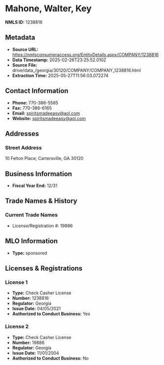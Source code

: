# Mahone, Walter, Key

**NMLS ID:** 1238816

## Metadata
- **Source URL:** https://nmlsconsumeraccess.org/EntityDetails.aspx/COMPANY/1238816
- **Data Timestamp:** 2025-02-26T23:25:52.010Z
- **Source File:** drive/data_/georgia/30120/COMPANY/COMPANY_1238816.html
- **Extraction Time:** 2025-05-27T11:56:03.072274

## Contact Information
- **Phone:** 770-386-5585
- **Fax:** 770-386-6165
- **Email:** spiritsmadeeasy@aol.com
- **Website:** spiritsmadeeasy@aol.com

## Addresses
### Street Address
10 Felton Place; Cartersville, GA 30120

## Business Information
- **Fiscal Year End:** 12/31

## Trade Names & History
### Current Trade Names
- License/Registration #: 19886

## MLO Information
- **Type:** sponsored

## Licenses & Registrations

### License 1
- **Type:** Check Casher License
- **Number:** 1238816
- **Regulator:** Georgia
- **Issue Date:** 04/05/2021
- **Authorized to Conduct Business:** Yes

### License 2
- **Type:** Check Casher License
- **Number:** 19886
- **Regulator:** Georgia
- **Issue Date:** 11/01/2004
- **Authorized to Conduct Business:** No
